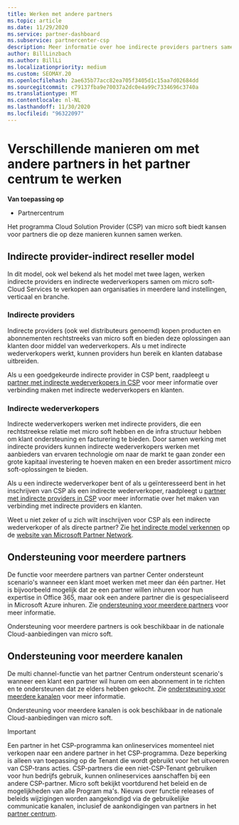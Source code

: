 ```yaml
---
title: Werken met andere partners
ms.topic: article
ms.date: 11/29/2020
ms.service: partner-dashboard
ms.subservice: partnercenter-csp
description: Meer informatie over hoe indirecte providers partners samen werken met indirecte wederverkopers in het Cloud Solution Provider-programma (CSP) en bepalen welke rol geschikt is voor u.
author: BillLinzbach
ms.author: BillLi
ms.localizationpriority: medium
ms.custom: SEOMAY.20
ms.openlocfilehash: 2ae635b77acc82ea705f3405d1c15aa7d02684dd
ms.sourcegitcommit: c79137fba9e70037a2dc0e4a99c7334696c3740a
ms.translationtype: MT
ms.contentlocale: nl-NL
ms.lasthandoff: 11/30/2020
ms.locfileid: "96322097"
---
```

# <a name="different-ways-you-can-work-with-other-partners-in-partner-center"></a>Verschillende manieren om met andere partners in het partner centrum te werken

**Van toepassing op**

- Partnercentrum

Het programma Cloud Solution Provider (CSP) van micro soft biedt kansen voor partners die op deze manieren kunnen samen werken.

## <a name="indirect-provider-indirect-reseller-model"></a>Indirecte provider-indirect reseller model

In dit model, ook wel bekend als het model met twee lagen, werken indirecte providers en indirecte wederverkopers samen om micro soft-Cloud Services te verkopen aan organisaties in meerdere land instellingen, verticaal en branche.

### <a name="indirect-providers"></a>Indirecte providers

Indirecte providers (ook wel distributeurs genoemd) kopen producten en abonnementen rechtstreeks van micro soft en bieden deze oplossingen aan klanten door middel van wederverkopers. Als u met indirecte wederverkopers werkt, kunnen providers hun bereik en klanten database uitbreiden.

Als u een goedgekeurde indirecte provider in CSP bent, raadpleegt u [partner met indirecte wederverkopers in CSP](indirect-provider-tasks-in-partner-center.md) voor meer informatie over verbinding maken met indirecte wederverkopers en klanten.

### <a name="indirect-resellers"></a>Indirecte wederverkopers

Indirecte wederverkopers werken met indirecte providers, die een rechtstreekse relatie met micro soft hebben en de infra structuur hebben om klant ondersteuning en facturering te bieden. Door samen werking met indirecte providers kunnen indirecte wederverkopers werken met aanbieders van ervaren technologie om naar de markt te gaan zonder een grote kapitaal investering te hoeven maken en een breder assortiment micro soft-oplossingen te bieden.

Als u een indirecte wederverkoper bent of als u geïnteresseerd bent in het inschrijven van CSP als een indirecte wederverkoper, raadpleegt u [partner met indirecte providers in CSP](indirect-reseller-tasks-in-partner-center.md) voor meer informatie over het maken van verbinding met indirecte providers en klanten.

Weet u niet zeker of u zich wilt inschrijven voor CSP als een indirecte wederverkoper of als directe partner? Zie [het indirecte model verkennen](https://partner.microsoft.com/cloud-solution-provider/indirect) op de [website van Microsoft Partner Network](https://partner.microsoft.com).

## <a name="multi-partner-support"></a>Ondersteuning voor meerdere partners

De functie voor meerdere partners van partner Center ondersteunt scenario's wanneer een klant moet werken met meer dan één partner. Het is bijvoorbeeld mogelijk dat ze een partner willen inhuren voor hun expertise in Office 365, maar ook een andere partner die is gespecialiseerd in Microsoft Azure inhuren. Zie [ondersteuning voor meerdere partners](multipartner.md) voor meer informatie.

Ondersteuning voor meerdere partners is ook beschikbaar in de nationale Cloud-aanbiedingen van micro soft.

## <a name="multi-channel-support"></a>Ondersteuning voor meerdere kanalen

De multi channel-functie van het partner Centrum ondersteunt scenario's wanneer een klant een partner wil huren om een abonnement in te richten en te ondersteunen dat ze elders hebben gekocht. Zie [ondersteuning voor meerdere kanalen](multichannel.md) voor meer informatie.

Ondersteuning voor meerdere kanalen is ook beschikbaar in de nationale Cloud-aanbiedingen van micro soft.

> [!IMPORTANT]  
> Een partner in het CSP-programma kan onlineservices momenteel niet verkopen naar een andere partner in het CSP-programma. Deze beperking is alleen van toepassing op de Tenant die wordt gebruikt voor het uitvoeren van CSP-trans acties. CSP-partners die een niet-CSP-Tenant gebruiken voor hun bedrijfs gebruik, kunnen onlineservices aanschaffen bij een andere CSP-partner. Micro soft bekijkt voortdurend het beleid en de mogelijkheden van alle Program ma's. Nieuws over functie releases of beleids wijzigingen worden aangekondigd via de gebruikelijke communicatie kanalen, inclusief de aankondigingen van partners in het [partner centrum](announcements/index.md).
